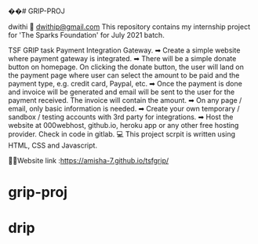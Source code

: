 ��# GRIP-PROJ

dwithi 
📧 dwithip@gmail.com
This repository contains my internship project for 'The Sparks Foundation' for July 2021 batch.

TSF GRIP task Payment Integration Gateway.
➡ Create a simple website where payment gateway is integrated.
➡ There will be a simple donate button on homepage. On clicking the donate button, the user will land on the payment page where user can select the amount to be paid and the payment type, e.g. credit card, Paypal, etc.
➡ Once the payment is done and invoice will be generated and email will be sent to the user for the payment received. The invoice will contain the amount.
➡ On any page / email, only basic information is needed.
➡ Create your own temporary / sandbox / testing accounts with 3rd party for integrations.
➡ Host the website at 000webhost, github.io, heroku app or any other free hosting provider. Check in code in gitlab.
💻 This project scrpit is written using HTML, CSS and Javascript.

🚀🚀Website link :https://amisha-7.github.io/tsfgrip/


# grip-proj

# drip

